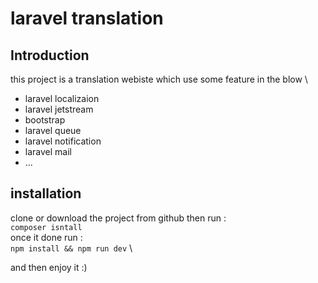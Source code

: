 # laravel translation
## Introduction
this project is a translation webiste which use some feature in the blow \

- laravel localizaion
- laravel jetstream 
- bootstrap 
- laravel queue
- laravel notification 
- laravel mail 
- ...
## installation

clone or download the project from github then run : \
```composer isntall``` \
once it done run : \
```npm install && npm run dev``` \


and then enjoy it :)
